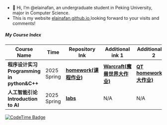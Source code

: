 - 👋 Hi, I’m @elainafan, an undergraduate student in Peking University, major in Computer Science.
- This is my website [elainafan.github.io](https://elainafan.github.io),looking forward to your visits and comments!

##### My Course Index
| Course Name | Time | Repository Ink | Additional ink 1 | Additional ink 2|  
| ------------------------------------------------------------ | ----------- | ------------------------------------------------------------ | ------------------------------------------------------------ | ------------------------------------------------------------ |
| **程序设计实习<br>Programming in python&C++**                 | 2025 Spring | **[homework(课程作业)](https://github.com/elainafan/PKU_2025_practice-of-programming-in-cpp_HomeWork)** | **[Warcraft(魔兽世界大作业)](https://github.com/elainafan/PKU_2025_Practice-of-programming-in-cpp_WarCraft)** | **[QT homework(QT大作业)](https://github.com/elainafan/notebook_for_PKU_2025_practice-of-programming-in-cpp)** | 
| **人工智能引论<br>Introduction to AI**                        | 2025 Spring | **[labs](https://github.com/elainafan/PKU_2025_Introduction_to_AI)** | N/A | N/A |

[![CodeTime Badge](https://img.shields.io/endpoint?style=social&color=222&url=https%3A%2F%2Fapi.codetime.dev%2Fshield%3Fid%3D32735%26project%3D%26in=0)](https://codetime.dev)

<!---
elainafan/elainafan is a ✨ special ✨ repository because its `README.md` (this file) appears on your GitHub profile.
You can click the Preview link to take a look at your changes.
--->
